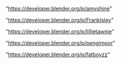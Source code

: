 "https://developer.blender.org/p/amyshine"

"https://developer.blender.org/p/FrankIsley"

"https://developer.blender.org/p/lillietawnie"

"https://developer.blender.org/p/pengimpor"

"https://developer.blender.org/p/fatboyzz"

